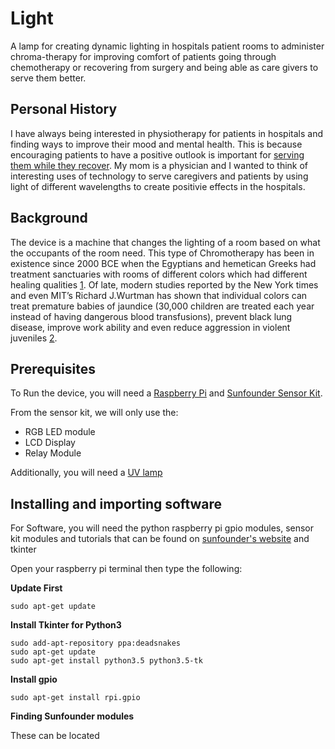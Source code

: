 # Light

A lamp for creating dynamic lighting in hospitals patient rooms to administer chroma-therapy for improving comfort of patients going through chemotherapy or recovering from surgery and being able as care givers to serve them better.

## Personal History

I have always being interested in physiotherapy for patients in hospitals and finding ways to improve their mood and mental health. This is because encouraging patients to have a positive outlook is important for [serving them while they recover](https://www.nytimes.com/2017/03/27/well/live/positive-thinking-may-improve-health-and-extend-life.html). My mom is a physician and I wanted to think of interesting uses of technology to serve caregivers and patients by using light of different wavelengths to create positivie effects in the hospitals.

## Background

The device is a machine that changes the lighting of a room based on what the occupants of the room need. This type of Chromotherapy has been in existence since 2000 BCE when the Egyptians and hemetican Greeks had treatment sanctuaries with rooms of different colors which had different healing qualities [1](https://www.naturalnews.com/036483_light_therapy_health_science.html). Of late, modern studies reported by the New York times and even MIT’s Richard J.Wurtman has shown that individual colors can treat premature babies of jaundice (30,000 children are treated each year instead of having dangerous blood transfusions), prevent black lung disease, improve work ability and even reduce aggression in violent juveniles [2](https://www.naturalnews.com/036483_light_therapy_health_science.html). 

## Prerequisites

To Run the device, you will need a [Raspberry Pi](https://www.amazon.com/Raspberry-Pi-MS-004-00000024-Model-Board/dp/B01LPLPBS8) and [Sunfounder Sensor Kit](https://www.sunfounder.com/rpi2-sensorv2.html). 

From the sensor kit, we will only use the:
* RGB LED module
* LCD Display
* Relay Module

Additionally, you will need a [UV lamp](https://www.amazon.com/Sterilization-Waterproof-Control-7-inch-Ultraviolet/dp/B07KVM9LSB/ref=sr_1_1_sspa?keywords=uvc+lamp+sunny+smell&qid=1557287755&s=gateway&sr=8-1-spell-spons&psc=1)

## Installing and importing software

For Software, you will need the python raspberry pi gpio modules, sensor kit modules and tutorials that can be found on [sunfounder's website](https://www.sunfounder.com/learn/category/sensor-kit-v2-0-for-raspberry-pi-b-plus.html) and tkinter

Open your raspberry pi terminal then type the following:

**Update First**

```
sudo apt-get update
```

**Install Tkinter for Python3**

```
sudo add-apt-repository ppa:deadsnakes
sudo apt-get update
sudo apt-get install python3.5 python3.5-tk
```
**Install gpio**

```
sudo apt-get install rpi.gpio
```

**Finding Sunfounder modules**

These can be located





